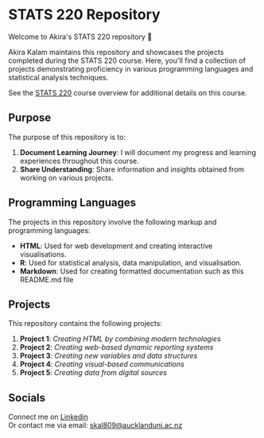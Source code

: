 # STATS 220 Repository
Welcome to Akira's STATS 220 repository 💜

Akira Kalam maintains this repository and showcases the projects completed during the STATS 220 course. Here, you'll find a collection of projects demonstrating proficiency in various programming languages and statistical analysis techniques. 

See the [STATS 220](https://courseoutline.auckland.ac.nz/dco/course/STATS/220/1213) course overview for additional details on this course.

## Purpose
The purpose of this repository is to:
1. **Document Learning Journey**: I will document my progress and learning experiences throughout this course.
2. **Share Understanding**: Share information and insights obtained from working on various projects.

## Programming Languages
The projects in this repository involve the following markup and programming languages:

* **HTML**: Used for web development and creating interactive visualisations.
* **R**: Used for statistical analysis, data manipulation, and visualisation.
* **Markdown**: Used for creating formatted documentation such as this README.md file

## Projects
This repository contains the following projects:

1. **Project 1**: *Creating HTML by combining modern technologies*
2. **Project 2**: *Creating web-based dynamic reporting systems*
3. **Project 3**: *Creating new variables and data structures*
4. **Project 4**: *Creating visual-based communications*
5. **Project 5**: *Creating data from digital sources*

## Socials
Connect me on [Linkedin](https://www.linkedin.com/in/akira-kalam-b81945241/) <br> Or contact me via email: skal809@aucklanduni.ac.nz
